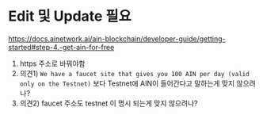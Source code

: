 # Edit 및 Update 필요

https://docs.ainetwork.ai/ain-blockchain/developer-guide/getting-started#step-4.-get-ain-for-free
1. https 주소로 바꿔야함
2. 의견1) `We have a faucet site that gives you 100 AIN per day (valid only on the Testnet)` 보다 Testnet에 AIN이 들어간다고 말하는게 맞지 않으려나?
3. 의견2) faucet 주소도 testnet 이 명시 되는게 맞지 않으려나?




